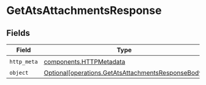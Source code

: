 # GetAtsAttachmentsResponse


## Fields

| Field                                                                                                          | Type                                                                                                           | Required                                                                                                       | Description                                                                                                    |
| -------------------------------------------------------------------------------------------------------------- | -------------------------------------------------------------------------------------------------------------- | -------------------------------------------------------------------------------------------------------------- | -------------------------------------------------------------------------------------------------------------- |
| `http_meta`                                                                                                    | [components.HTTPMetadata](../../models/components/httpmetadata.md)                                             | :heavy_check_mark:                                                                                             | N/A                                                                                                            |
| `object`                                                                                                       | [Optional[operations.GetAtsAttachmentsResponseBody]](../../models/operations/getatsattachmentsresponsebody.md) | :heavy_minus_sign:                                                                                             | N/A                                                                                                            |